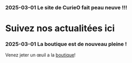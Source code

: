 
### 2025-03-01 Le site de CurieO fait peau neuve !!!
# Suivez nos actualitées ici

### 2025-03-01 La boutique est de nouveau pleine !
Venez jeter un œuil a la [boutique](/store)!
